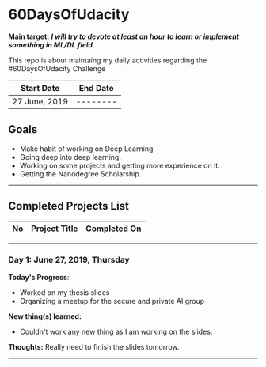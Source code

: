 # 60DaysOfUdacity
**Main target:** ***I will try to devote at least an hour to learn or implement something in ML/DL field***

This repo is about maintaing my daily activities regarding the #60DaysOfUdacity Challenge

|  Start Date | End Date |
| ------------ | ------------ |
| 27 June, 2019 | --------|


## Goals
- Make habit of working on Deep Learning
- Going deep into deep learning.
- Working on some projects and getting more experience on it.
- Getting the Nanodegree Scholarship.

------------

## Completed Projects List

| No  |  Project Title  |  Completed On |
| :------------: | ------------ | :------------: |

------------

### Day 1: June 27, 2019, Thursday
**Today's Progress**: 
- Worked on my thesis slides
- Organizing a meetup for the secure and private AI group


**New thing(s) learned:** 
- Couldn't work any new thing as I am working on the slides.

**Thoughts:**  Really need to finish the slides tomorrow.

------------
